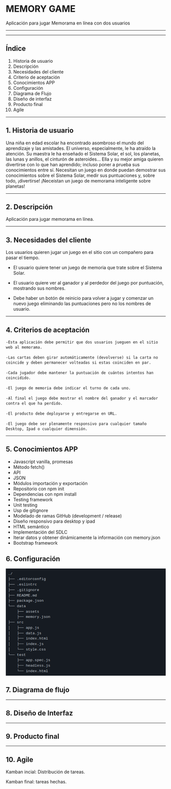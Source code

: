 # MEMORY GAME

Aplicación para jugar Memorama en línea con dos usuarios

---

---

## **Índice**

1. Historia de usuario
2. Descripción
3. Necesidades del cliente
4. Criterio de aceptación
5. Conocimientos APP
6. Configuración
7. Diagrama de Flujo
8. Diseño de interfaz
9. Producto final
10. Agile

---

## **1. Historia de usuario**

Una niña en edad escolar ha encontrado asombroso el mundo del aprendizaje y las amistades. El universo, especialmente, le ha atraído la atención. Su maestra le ha enseñado el Sistema Solar, el sol, los planetas, las lunas y anillos, el cinturón de asteroides... Ella y su mejor amiga quieren divertirse con lo que han aprendido; incluso poner a prueba sus conocimientos entre sí. Necesitan un juego en donde puedan demostrar sus conocimientos sobre el Sistema Solar, medir sus puntuaciones y, sobre todo, ¡divertirse! ¡Neceistan un juego de memorama inteligente sobre planetas!

---

## **2. Descripción**

Aplicación para jugar memorama en línea.

---

## **3. Necesidades del cliente**

Los usuarios quieren jugar un juego en el sitio con un compañero para pasar el tiempo.

- El usuario quiere tener un juego de memoria que trate sobre el Sistema Solar.

- El usuario quiere ver al ganador y al perdedor del juego por puntuación, mostrando sus nombres.

- Debe haber un botón de reinicio para volver a jugar y comenzar un nuevo juego eliminando las puntuaciones pero no los nombres de usuario.

---

## **4. Criterios de aceptación**

    -Esta aplicación debe permitir que dos usuarios jueguen en el sitio web al memorama.

    -Las cartas deben girar automáticamente (devolverse) si la carta no coincide y deben permanecer volteadas si estas coinciden en par.

    -Cada jugador debe mantener la puntuación de cuántos intentos han coincidido.

    -El juego de memoria debe indicar el turno de cada uno.

    -Al final el juego debe mostrar el nombre del ganador y el marcador contra el que ha perdido.

    -El producto debe deployarse y entregarse en URL.

    -El juego debe ser plenamente responsivo para cualquier tamaño Desktop, Ipad o cualquier dimensión.

---

## **5. Conocimientos APP**

- Javascript vanilla, promesas
- Método fetch()
- API
- JSON
- Módulos importación y exportación
- Repositorio con npm init
- Dependencias con npm install
- Testing framework
- Unit testing
- Usp de gitignore
- Modelado de ramas GitHub (development / release)
- Diseño responsivo para desktop y ipad
- HTML semántico
- Implementación del SDLC
- Iterar datos y obtener dinámicamente la información con memory.json
- Bootstrap framework

## **6. Configuración**

![Configuración](https://raw.githubusercontent.com/Elibabah/Memory-Game/development/data/assets/config.png)

## **7. Diagrama de flujo**

---

## **8. Diseño de Interfaz**

---

## **9. Producto final**

---

## **10. Agile**

Kamban incial: Distribución de tareas.

Kamban final: tareas hechas.
